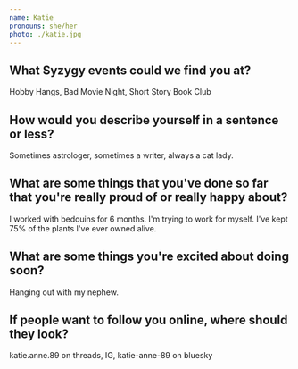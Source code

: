 ```yaml
---
name: Katie
pronouns: she/her
photo: ./katie.jpg
---
```

## What Syzygy events could we find you at?
Hobby Hangs, Bad Movie Night, Short Story Book Club 

## How would you describe yourself in a sentence or less?
Sometimes astrologer, sometimes a writer, always a cat lady. 

## What are some things that you've done so far that you're really proud of or really happy about?
I worked with bedouins for 6 months. I'm trying to work for myself. I've kept 75% of the plants I've ever owned alive.

## What are some things you're excited about doing soon?
Hanging out with my nephew. 

## If people want to follow you online, where should they look?
katie.anne.89 on threads, IG,  katie-anne-89 on bluesky
